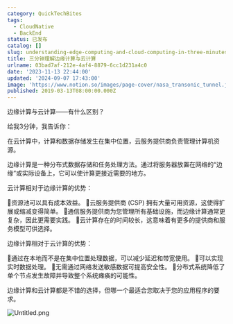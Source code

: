 ```yaml
---
category: QuickTechBites
tags:
  - CloudNative
  - BackEnd
status: 已发布
catalog: []
slug: understanding-edge-computing-and-cloud-computing-in-three-minutes
title: 三分钟理解边缘计算与云计算
urlname: 03bad7af-212e-4af4-8879-6cc1d231a4c0
date: '2023-11-13 22:44:00'
updated: '2024-09-07 17:43:00'
image: 'https://www.notion.so/images/page-cover/nasa_transonic_tunnel.jpg'
published: 2019-03-13T08:00:00.000Z
---
```


边缘计算与云计算——有什么区别？


给我3分钟，我告诉你：


在云计算中，计算和数据存储发生在集中位置，云服务提供商负责管理计算机资源。


边缘计算是一种分布式数据存储和任务处理方法。通过将服务器放置在网络的“边缘”或实际设备上，它可以使计算更接近需要的地方。


云计算相对于边缘计算的优势：


🔹资源池可以具有成本效益。
🔹云服务提供商 (CSP) 拥有大量可用资源，这使得扩展或缩减变得简单。
🔹通信服务提供商为您管理所有基础设施，而边缘计算通常更复杂，因此更需要实践。
🔹云计算存在的时间较长，这意味着有更多的提供商和服务模型可供选择。


边缘计算相对于云计算的优势：


🔸通过在本地而不是在集中位置处理数据，可以减少延迟和带宽使用。
🔸可以实现实时数据处理。
🔸无需通过网络发送敏感数据可提高安全性。
🔸分布式系统降低了单个节点发生故障并导致整个系统瘫痪的可能性。


边缘计算和云计算都是不错的选择，但哪一个最适合您取决于您的应用程序的要求。


![Untitled.png](https://prod-files-secure.s3.us-west-2.amazonaws.com/5d24fe63-e567-4804-86f9-9fdc62e13082/13581d9b-f241-4af1-9995-cb87504adaf1/Untitled.png?X-Amz-Algorithm=AWS4-HMAC-SHA256&X-Amz-Content-Sha256=UNSIGNED-PAYLOAD&X-Amz-Credential=ASIAZI2LB4664GEHQLKA%2F20250324%2Fus-west-2%2Fs3%2Faws4_request&X-Amz-Date=20250324T053926Z&X-Amz-Expires=3600&X-Amz-Security-Token=IQoJb3JpZ2luX2VjEIz%2F%2F%2F%2F%2F%2F%2F%2F%2F%2FwEaCXVzLXdlc3QtMiJHMEUCIAXh%2BiG01AQIqF9d94hubUuL0h9OU1qEpUygeoBFip2pAiEA%2Bn5zPbvBtXsNGTtUOR1Rj9DLGxzBGAXfrbvSmPkcUY4qiAQI5f%2F%2F%2F%2F%2F%2F%2F%2F%2F%2FARAAGgw2Mzc0MjMxODM4MDUiDFyf%2BGC6pJyJW8qriircAxvA3TnRN5fy9xKWeLdjOQB%2F%2BYEk3%2F5ZNlZw5OeW7bYKkV%2F%2Bhl60STL3uyB79rW8M5i8uvVgsdfxtA9iB8BWsyoEMminZsKFwawZ%2BvnAVML%2FvANn%2BTLLkRvMZAl78cyRGpBkZE8Q%2BM6Wbg%2ByPAMNkp7emyr4V2s%2BOYiqjc%2BzSdpJ%2BkwMZ00H3U57mPkFO1lrqsQAoWgoau7Ew350IQ5AJ2ELLmWctdsS%2BNj%2B%2FCAaifO0qWbj%2Bh0%2BBLb3poTZLL7Ci6YigwNh7sn2xcFAkb70WvYhzGELeRkAyp2yef907AvkTLm6BX1WjgZifd57iz8wZgMdnmj9jh%2BZDZv01%2FCZGk%2Fsnhs%2FFJTcHUZnzOF08G1LGBPEJmDr0Qbq1dWhbR2qezLWvn5gltReTuxpgX3qwrRe6uLLB2lF67xULPBp6L8A9fJ%2BoZYL%2FagsjqpVlPq1W0ytJOfkfRRr%2BU9FSDU9d3hmeMRzD%2F0jBG7xNJw6cTEV17I7UCQCCPaqEsw%2FzQyLg1qwo7DLMTh1fCUxca85IZDU3V96c1LdG6Ya%2FeaPRk2cwWtJp%2BUY2oHlf3j%2BcE%2BAPn9E5DuQNpd%2BNwpoGKSpAKZYVWaWgnUZyC%2BeU%2FWG%2FZMyLTBZRbaj2a1fu5p7MLO2g78GOqUBl2XeKRbsUBd0WmFqCUxMwUjRLlQsF%2F6DgVN%2BBQ%2FqC%2Bk%2BnoN8Fqm%2BYN8xRUJe7uSLhVAaBvzZTQwKj2HlEAruWdl3c6Iq5%2BSVm3nSxLqJfKnvHMIROV8w8e47YMsP1BIXyvv5WHS9FTfY3Qd1%2FszRcIBCdXJ2TLVGXTIv6qmxpGUXbgXEZSqGsioC%2FGbOesUgS5iQudaxcKuDiN%2BGzqRqCsxLtgJQ&X-Amz-Signature=2e68b01244ebc29de382d432fac5216cec03cf4c6c61452bdab09f01177589ab&X-Amz-SignedHeaders=host&x-id=GetObject)


